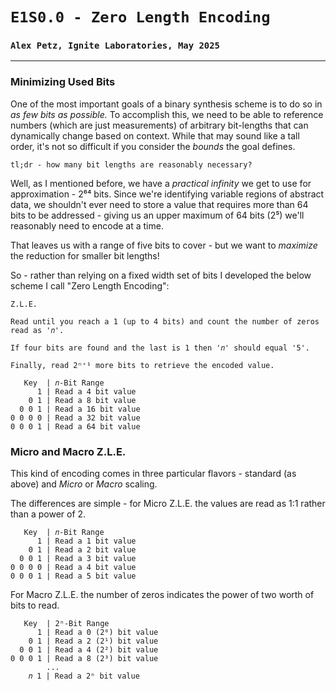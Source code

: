 # `E1S0.0 - Zero Length Encoding`
### `Alex Petz, Ignite Laboratories, May 2025`

---

### Minimizing Used Bits
One of the most important goals of a binary synthesis scheme is to do so in _as few bits as possible._  To
accomplish this, we need to be able to reference numbers (which are just measurements) of arbitrary bit-lengths
that can dynamically change based on context.  While that may sound like a tall order, it's not so difficult
if you consider the _bounds_ the goal defines.

    tl;dr - how many bit lengths are reasonably necessary?

Well, as I mentioned before, we have a _practical infinity_ we get to use for approximation - 2⁶⁴ bits.  Since
we're identifying variable regions of abstract data, we shouldn't ever need to store a value that requires more 
than 64 bits to be addressed - giving us an upper maximum of 64 bits (2⁵) we'll reasonably need to encode at a time.

That leaves us with a range of five bits to cover - but we want to _maximize_ the reduction for smaller bit lengths!

So - rather than relying on a fixed width set of bits I developed the below scheme I call "Zero Length Encoding":

    Z.L.E.

    Read until you reach a 1 (up to 4 bits) and count the number of zeros read as '𝑛'.

    If four bits are found and the last is 1 then '𝑛' should equal '5'.

    Finally, read 2ⁿ⁺¹ more bits to retrieve the encoded value.

       Key  | 𝑛-Bit Range
          1 | Read a 4 bit value
        0 1 | Read a 8 bit value
      0 0 1 | Read a 16 bit value
    0 0 0 0 | Read a 32 bit value
    0 0 0 1 | Read a 64 bit value

### Micro and Macro Z.L.E.
This kind of encoding comes in three particular flavors - standard (as above) and _Micro_ or _Macro_ scaling.

The differences are simple - for Micro Z.L.E. the values are read as 1:1 rather than a power of 2.

       Key  | 𝑛-Bit Range
          1 | Read a 1 bit value
        0 1 | Read a 2 bit value
      0 0 1 | Read a 3 bit value
    0 0 0 0 | Read a 4 bit value
    0 0 0 1 | Read a 5 bit value  

For Macro Z.L.E. the number of zeros indicates the power of two worth of bits to read.

       Key  | 2ⁿ-Bit Range
          1 | Read a 0 (2⁰) bit value
        0 1 | Read a 2 (2¹) bit value
      0 0 1 | Read a 4 (2²) bit value
    0 0 0 1 | Read a 8 (2³) bit value
            ...
        𝑛 1 | Read a 2ⁿ bit value